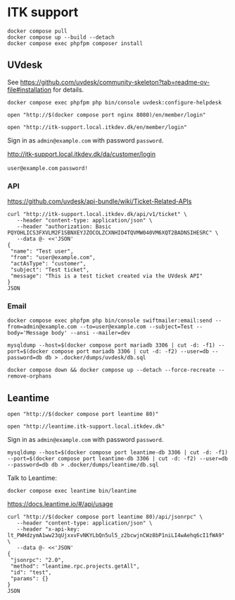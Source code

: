 # ITK support

```shell
docker compose pull
docker compose up --build --detach
docker compose exec phpfpm composer install
```

## UVdesk

See <https://github.com/uvdesk/community-skeleton?tab=readme-ov-file#installation> for details.

```shell
docker compose exec phpfpm php bin/console uvdesk:configure-helpdesk
```

```shell
open "http://$(docker compose port nginx 8080)/en/member/login"
```

```shell
open "http://itk-support.local.itkdev.dk/en/member/login"
```

Sign in as `admin@example.com` with password `password`.

<http://itk-support.local.itkdev.dk/da/customer/login>

`user@example.com`
`password!`


### API

<https://github.com/uvdesk/api-bundle/wiki/Ticket-Related-APIs>

``` shell
curl "http://itk-support.local.itkdev.dk/api/v1/ticket" \
   --header "content-type: application/json" \
   --header "authorization: Basic PQYOHLICS3FXVLM2F1SBNXEYJZOCOLZCXNHIO4TQVMW040VM6XQT2BADNSIHESRC" \
   --data @- <<'JSON'
{
 "name": "Test user",
 "from": "user@example.com",
 "actAsType": "customer",
 "subject": "Test ticket",
 "message": "This is a test ticket created via the UVdesk API"
}
JSON
```
### Email


``` shell
docker compose exec phpfpm php bin/console swiftmailer:email:send --from=admin@example.com --to=user@example.com --subject=Test --body='Message body' --ansi --mailer=dev
```


```shell
mysqldump --host=$(docker compose port mariadb 3306 | cut -d: -f1) --port=$(docker compose port mariadb 3306 | cut -d: -f2) --user=db --password=db db > .docker/dumps/uvdesk/db.sql
```

``` shell
docker compose down && docker compose up --detach --force-recreate --remove-orphans
```

## Leantime

```shell
open "http://$(docker compose port leantime 80)"
```

```shell
open "http://leantime.itk-support.local.itkdev.dk"
```

Sign in as `admin@example.com` with password `password`.

```shell
mysqldump --host=$(docker compose port leantime-db 3306 | cut -d: -f1) --port=$(docker compose port leantime-db 3306 | cut -d: -f2) --user=db --password=db db > .docker/dumps/leantime/db.sql
```

Talk to Leantime:

``` shell
docker compose exec leantime bin/leantime
```

<https://docs.leantime.io/#/api/usage>

``` shell
curl "http://$(docker compose port leantime 80)/api/jsonrpc" \
   --header "content-type: application/json" \
   --header "x-api-key: lt_PWHdzymA1ww23qUjxxvFvNKYLbQn5ul5_z2bcwjnCWz8bP1niLI4wAehq6cI1fWA9" \
   --data @- <<'JSON'
{
 "jsonrpc": "2.0",
 "method": "leantime.rpc.projects.getAll",
 "id": "test",
 "params": {}
}
JSON
```
